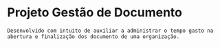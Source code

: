 # Projeto Gestão de Documento

	Desenvolvido com intuito de auxiliar a administrar o tempo gasto na abertura e finalização dos documento de uma organização.

